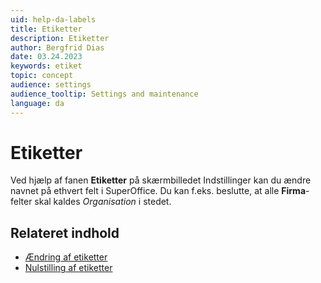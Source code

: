 ```yaml
---
uid: help-da-labels
title: Etiketter
description: Etiketter
author: Bergfrid Dias
date: 03.24.2023
keywords: etiket
topic: concept
audience: settings
audience_tooltip: Settings and maintenance
language: da
---
```


# Etiketter

Ved hjælp af fanen **Etiketter** på skærmbilledet Indstillinger kan du ændre navnet på ethvert felt i SuperOffice. Du kan f.eks. beslutte, at alle **Firma**-felter skal kaldes *Organisation* i stedet.

## Relateret indhold

* [Ændring af etiketter][1]
* [Nulstilling af etiketter][2]

<!-- Referenced links -->
[1]: change.md
[2]: reset.md

<!-- Referenced images -->
